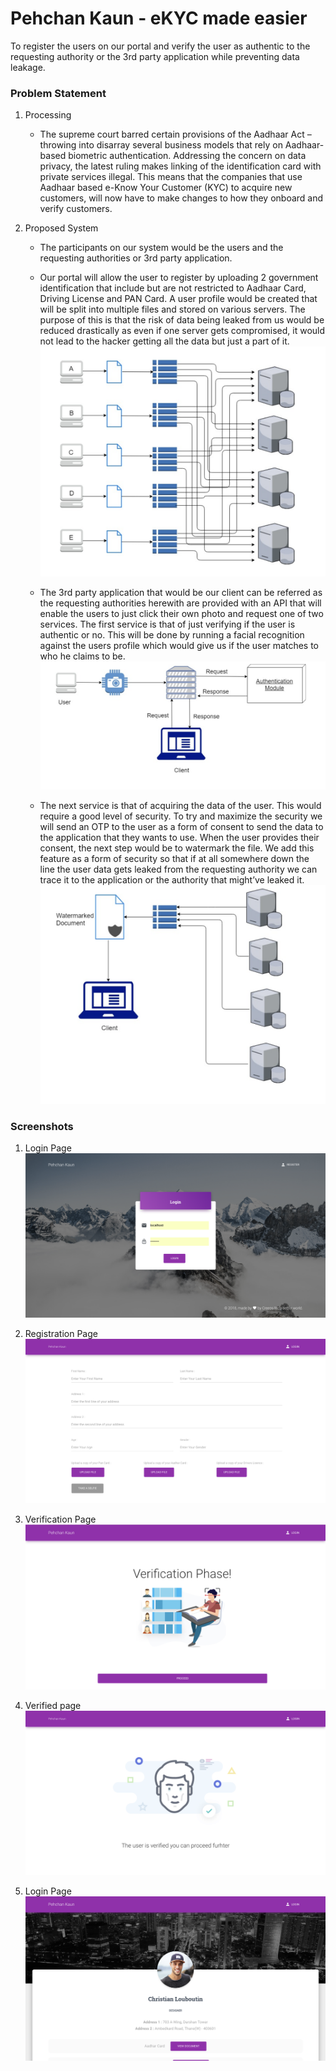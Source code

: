 # Pehchan Kaun - eKYC made easier
To register the users on our portal and verify the user as authentic to the requesting authority or the 3rd party application while preventing data leakage.

### Problem Statement
1. Processing
    * The supreme court barred certain provisions of the Aadhaar Act – throwing into disarray several business models that rely on Aadhaar-based biometric authentication.  Addressing the concern on data privacy, the latest ruling makes linking of the identification card with private services illegal. This means that the companies that use Aadhaar based e-Know Your Customer (KYC) to acquire new customers, will now have to make changes to how they onboard and verify customers.

2. Proposed System
    * The participants on our system would be the users and the requesting authorities or 3rd party application.
    
    * Our portal will allow the user to register by uploading 2 government identification that include but are not restricted to Aadhaar Card, Driving License and PAN Card. A user profile would be created that will be split into multiple files and stored on various servers. The purpose of this is that the risk of data being leaked from us would be reduced drastically as even if one server gets compromised, it would not lead to the hacker getting all the data but just a part of it. 
    ![Screenshot](diagrams/diagram-1.png)
    * The 3rd party application that would be our client can be referred as the requesting authorities herewith are provided with an API that will enable the users to just click their own photo and request one of two services. The first service is that of just verifying if the user is authentic or no. This will be done by running a facial recognition against the users profile which would give us if the user matches to who he claims to be.
    ![Screenshot](diagrams/diagram-2.png)
    * The next service is that of acquiring the data of the user. This would require a good level of security. To try and maximize the security we will send an OTP to the user as a form of consent to send the data to the application that they wants to use. When the user provides their consent, the next step would be to watermark the file. We add this feature as a form of security so that if at all somewhere down the line the user data gets leaked from the requesting authority we can trace it to the application or the authority that might’ve leaked it.
    ![Screenshot](diagrams/diagram-3.png)
### Screenshots

1. Login Page
![Screenshot](screenshots/login-page.png)

2. Registration Page
![Screenshot](screenshots/register-page.png)

3. Verification Page
![Screenshot](screenshots/verification-page.png)

4. Verified page
![Screenshot](screenshots/verified-page.png)

5. Login Page
![Screenshot](screenshots/profile-page.png)

